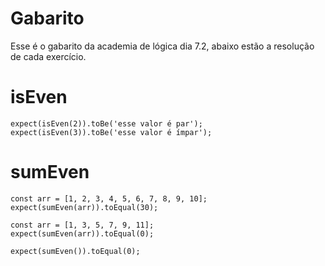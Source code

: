 # Gabarito

Esse é o gabarito da academia de lógica dia 7.2, abaixo estão a resolução de cada exercício.

# isEven

```
expect(isEven(2)).toBe('esse valor é par');
expect(isEven(3)).toBe('esse valor é ímpar');
```

# sumEven

```
const arr = [1, 2, 3, 4, 5, 6, 7, 8, 9, 10];
expect(sumEven(arr)).toEqual(30);

const arr = [1, 3, 5, 7, 9, 11];
expect(sumEven(arr)).toEqual(0);

expect(sumEven()).toEqual(0);
```
